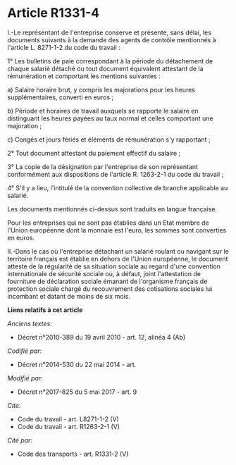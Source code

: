 # Article R1331-4

I.-Le représentant de l'entreprise conserve et présente, sans délai, les documents suivants à la demande des agents de
contrôle mentionnés à l'article L. 8271-1-2 du code du travail :

1° Les bulletins de paie correspondant à la période du détachement de chaque salarié détaché ou tout document équivalent
attestant de la rémunération et comportant les mentions suivantes :

a) Salaire horaire brut, y compris les majorations pour les heures supplémentaires, converti en euros ;

b) Période et horaires de travail auxquels se rapporte le salaire en distinguant les heures payées au taux normal et celles
comportant une majoration ;

c) Congés et jours fériés et éléments de rémunération s'y rapportant ;

2° Tout document attestant du paiement effectif du salaire ;

3° La copie de la désignation par l'entreprise de son représentant conformément aux dispositions de l'article R. 1263-2-1 du
code du travail ;

4° S'il y a lieu, l'intitulé de la convention collective de branche applicable au salarié.

Les documents mentionnés ci-dessus sont traduits en langue française.

Pour les entreprises qui ne sont pas établies dans un Etat membre de l'Union européenne dont la monnaie est l'euro, les
sommes sont converties en euros.

II.-Dans le cas où l'entreprise détachant un salarié roulant ou navigant sur le territoire français est établie en dehors de
l'Union européenne, le document atteste de la régularité de sa situation sociale au regard d'une convention internationale de
sécurité sociale ou, à défaut, joint l'attestation de fourniture de déclaration sociale émanant de l'organisme français de
protection sociale chargé du recouvrement des cotisations sociales lui incombant et datant de moins de six mois.

**Liens relatifs à cet article**

_Anciens textes_:

  - Décret n°2010-389 du 19 avril 2010 - art. 12, alinéa 4 (Ab)

_Codifié par_:

  - Décret n°2014-530 du 22 mai 2014 - art.

_Modifié par_:

  - Décret n°2017-825 du 5 mai 2017 - art. 9

_Cite_:

  - Code du travail - art. L8271-1-2 (V)
  - Code du travail - art. R1263-2-1 (V)

_Cité par_:

  - Code des transports - art. R1331-2 (V)
